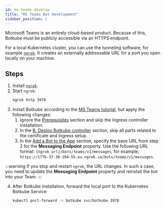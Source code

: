 ```yaml
---
id: ms-teams-develop
title: "MS Teams Bot development"
sidebar_position: 2
---
```


Microsoft Teams is an entirely cloud-based product. Because of this, Botkube must be publicly accessible via an HTTPS endpoint.

For a local Kubernetes cluster, you can use the tunneling software, for example [`ngrok`](https://ngrok.com/). It creates an externally addressable URL for a port you open locally on your machine.

## Steps

1. Install [`ngrok`](https://ngrok.com/download).
2. Start `ngrok`:
   ```bash
   ngrok http 3978
   ```
3. Install Botkube according to the [MS Teams tutorial](/installation/teams/), but apply the following changes:
   1. Ignore the [Prerequisites](/installation/teams/#prerequisites) section and skip the Ingress controller installation.
   2. In the [B. Deploy Botkube controller](/installation/teams/#b-deploy-botkube-controller) section, skip all parts related to the certificate and Ingress setup.
   3. In the [Add a Bot to the App](/installation/teams/#add-the-bot-feature-to-the-app) section, specify the base URL from step 2 for the **Messaging Endpoint** property. Use the following URL format: `{ngrok_url}/bots/teams/v1/messages`, for example, `https://177b-37-30-104-55.eu.ngrok.io/bots/teams/v1/messages`.

:::warning
If you stop and restart `ngrok`, the URL changes. In such a case, you need to update the **Messaging Endpoint** property and reinstall the bot into your Team.
:::

4. After Botkube installation, forward the local port to the Kubernetes Botkube Service:
   ```bash
   kubectl port-forward -n botkube svc/botkube 3978
   ```
